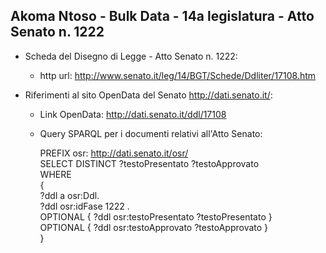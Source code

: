 ## Akoma Ntoso - Bulk Data - 14a legislatura - Atto Senato n. 1222 ##

* Scheda del Disegno di Legge - Atto Senato n. 1222:
	* http url: http://www.senato.it/leg/14/BGT/Schede/Ddliter/17108.htm

* Riferimenti al sito OpenData del Senato http://dati.senato.it/:
	* Link OpenData: http://dati.senato.it/ddl/17108
	* Query SPARQL per i documenti relativi all'Atto Senato:

        PREFIX osr: <http://dati.senato.it/osr/>  
		SELECT DISTINCT ?testoPresentato ?testoApprovato  
		WHERE  
		{  
		    ?ddl a osr:Ddl.  
		    ?ddl osr:idFase 1222 .  
		    OPTIONAL { ?ddl osr:testoPresentato ?testoPresentato }  
		    OPTIONAL { ?ddl osr:testoApprovato ?testoApprovato }  
		}
		